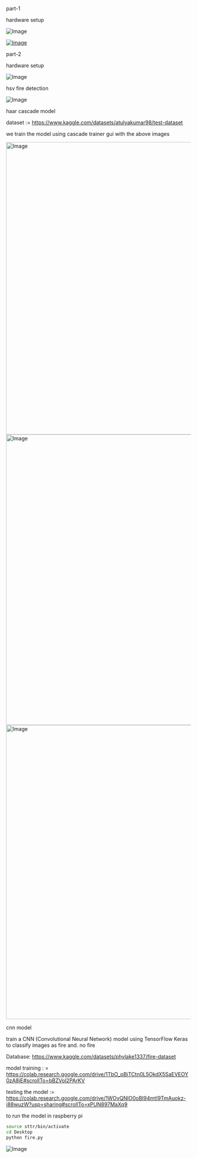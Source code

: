 part-1 

hardware setup

![Image](https://github.com/user-attachments/assets/288571ed-6409-44a3-b5f8-e6b1c08be978)

[![Image](https://github.com/user-attachments/assets/3b467340-016c-4081-98b7-6d28d4433985)](https://github.com/user-attachments/assets/f9e05fa6-6d95-4072-93e8-d9cab5032dab)

part-2 

hardware setup 

![Image](https://github.com/user-attachments/assets/e2c91a8e-7f54-4b0f-87cf-5641dd09eb9a)


hsv fire detection 

![Image](https://github.com/user-attachments/assets/2ff3738e-379a-46db-808a-b0c6e4eb4143)


haar cascade model 


dataset := https://www.kaggle.com/datasets/atulyakumar98/test-dataset

we train the model using cascade trainer gui with the above images 

<img width="1401" height="795" alt="Image" src="https://github.com/user-attachments/assets/a9d3d52c-2ed3-4077-9070-c4a9b102f22f" />

<img width="1399" height="790" alt="Image" src="https://github.com/user-attachments/assets/f082edee-91a0-468c-b5a1-fdd1e5e90947" />

<img width="1403" height="800" alt="Image" src="https://github.com/user-attachments/assets/50b14a1e-6ae1-452f-aa8c-21aa9ce089ce" />


cnn model 

train a CNN (Convolutional Neural Network) model  using TensorFlow Keras to classify images as fire and. no fire

Database: https://www.kaggle.com/datasets/phylake1337/fire-dataset

model training : = https://colab.research.google.com/drive/1TbO_pBiTCtn0L5OkdX5SaEVEOY0zA8iE#scrollTo=bBZVol2PArKV

testing the model := https://colab.research.google.com/drive/1WOvQNlO0oBI94mtI9TmAuokz-i88wuzW?usp=sharing#scrollTo=xPUN897MaXq9


to run the model in raspberry pi 

```bash
source sttr/bin/activate
cd Desktop
python fire.py
```

![Image](https://github.com/user-attachments/assets/955407a2-d937-4914-b709-47bf708278e6)










